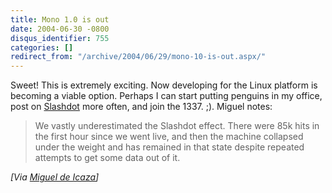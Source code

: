```yaml
---
title: Mono 1.0 is out
date: 2004-06-30 -0800
disqus_identifier: 755
categories: []
redirect_from: "/archive/2004/06/29/mono-10-is-out.aspx/"
---
```


Sweet! This is extremely exciting. Now developing for the Linux platform
is becoming a viable option. Perhaps I can start putting penguins in my
office, post on [Slashdot](http://www.slashdot.org/) more often, and
join the 1337. ;). Miguel notes:

> We vastly underestimated the Slashdot effect. There were 85k hits in
> the first hour since we went live, and then the machine collapsed
> under the weight and has remained in that state despite repeated
> attempts to get some data out of it.

*[Via [Miguel de
Icaza](http://primates.ximian.com/~miguel/all.html#6%2f30%2f2004%201%3a55%3a00%20PM)]*

